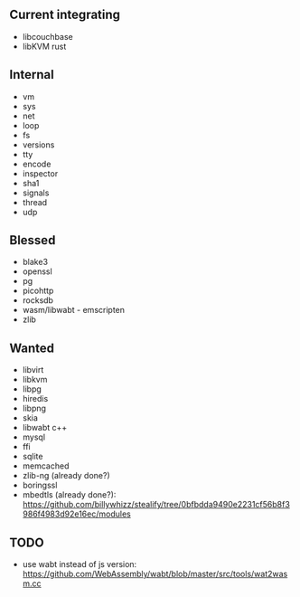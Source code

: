 ## Current integrating
- libcouchbase
- libKVM rust

## Internal

- vm
- sys
- net
- loop
- fs
- versions
- tty
- encode
- inspector
- sha1
- signals
- thread
- udp

## Blessed

- blake3
- openssl
- pg
- picohttp
- rocksdb
- wasm/libwabt - emscripten
- zlib

## Wanted

- libvirt
- libkvm
- libpg
- hiredis
- libpng
- skia
- libwabt c++
- mysql
- ffi
- sqlite
- memcached
- zlib-ng (already done?)
- boringssl
- mbedtls (already done?): https://github.com/billywhizz/stealify/tree/0bfbdda9490e2231cf56b8f3986f4983d92e16ec/modules


## TODO
- use wabt instead of js version: https://github.com/WebAssembly/wabt/blob/master/src/tools/wat2wasm.cc
